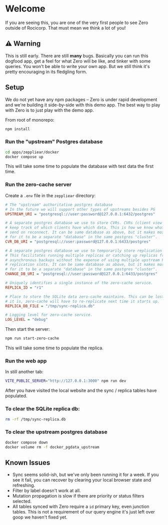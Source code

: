 # Welcome

If you are seeing this, you are one of the very first people to see Zero outside of Rocicorp. That must mean we think a lot of you!

## ⚠️ Warning

This is still early. There are still **many** bugs. Basically you can run this dogfood app, get a feel for what Zero will be like, and tinker with some queries. You won't be able to write your own app. But we still think it's pretty encouraging in its fledgling form.

## Setup

We do not yet have any npm packages – Zero is under rapid development and we're building it side-by-side with this demo app. The best way to play with Zero is to just play with the demo app.

From root of monorepo:

```bash
npm install
```

### Run the "upstream" Postgres database

```bash
cd apps/zeppliear/docker
docker compose up
```

This will take some time to populate the database with test data the first time.

### Run the zero-cache server

Create a `.env` file in the `zeppliear` directory:

```ini
# The "upstream" authoritative postgres database
# In the future we will support other types of upstreams besides PG
UPSTREAM_URI = "postgresql://user:password@127.0.0.1:6432/postgres"

# A separate postgres database we use to store CVRs. CVRs (client view records)
# keep track of which clients have which data. This is how we know what diff to
# send on reconnect. It can be same database as above, but it makes most sense
# for it to be a separate "database" in the same postgres "cluster".
CVR_DB_URI = "postgresql://user:password@127.0.0.1:6433/postgres"

# A separate postgres database we use to temporarily store replication messages.
# This facilitates running multiple replicas or catching up replicas from
# asynchronous backups without the expense of using multiple upstream Postgres
# replication slots. It can be same database as above, but it makes most sense
# for it to be a separate "database" in the same postgres "cluster".
CHANGE_DB_URI = "postgresql://user:password@127.0.0.1:6433/postgres"

# Uniquely identifies a single instance of the zero-cache service.
REPLICA_ID = "r1"

# Place to store the SQLite data zero-cache maintains. This can be lost, but if
# it is, zero-cache will have to re-replicate next time it starts up.
REPLICA_DB_FILE = "/tmp/sync-replica.db"

# Logging level for zero-cache service.
LOG_LEVEL = "debug"
```

Then start the server:

```bash
npm run start-zero-cache
```

This will take some time to populate the replica.

### Run the web app

In still another tab:

```bash
VITE_PUBLIC_SERVER="http://127.0.0.1:3000" npm run dev
```

After you have visited the local website and the sync / replica tables have populated.

### To clear the SQLite replica db:

```bash
rm -rf /tmp/sync-replica.db
```

### To clear the upstream postgres database

```bash
docker compose down
docker volume rm -f docker_pgdata_upstream
```

## Known Issues

- Sync seems solid-ish, but we've only been running it for a week. If you see it fail, you can recover by clearing your local browser state and refreshing.
- Filter by label doesn't work at all.
- Mutation propagation is slow if there are priority or status filters selected.
- All tables synced with Zero require a `id` primary key, even junction tables. This is not a requirement of our query engine it's just left over goop we haven't fixed yet.
